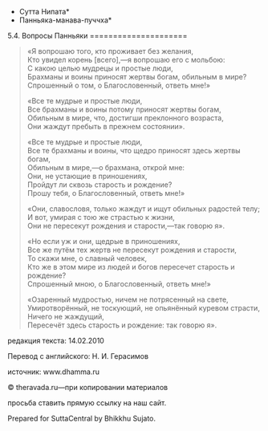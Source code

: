 * Сутта Нипата*
* Панньяка\-манава\-пуччха*

5\.4\. Вопросы Панньяки
\=\=\=\=\=\=\=\=\=\=\=\=\=\=\=\=\=\=\=\=\=

> «Я вопрошаю того, кто проживает без желания,  
> Кто увидел корень \[всего\],—я вопрошаю его с мольбою:  
> С какою целью мудрецы и простые люди,  
> Брахманы и воины приносят жертвы богам, обильным в мире?  
> Спрошенный о том, о Благословенный, ответь мне\!»
>
> «Все те мудрые и простые люди,  
> Все брахманы и воины потому приносят жертвы богам,  
> Обильным в мире, что, достигши преклонного возраста,  
> Они жаждут пребыть в прежнем состоянии»\.
>
> «Все те мудрые и простые люди,  
> Все те брахманы и воины, что щедро приносят здесь жертвы богам,  
> Обильным в мире,—о брахмана, открой мне:  
> Они, не устающие в приношениях,  
> Пройдут ли сквозь старость и рождение?  
> Прошу тебя, о Благословенный, ответь мне\!»
>
> «Они, славословя, только жаждут и ищут обильных радостей телу;  
> И вот, умирая с тою же страстью к жизни,  
> Они не пересекут рождения и старости,—так говорю я»\.
>
> «Но если уж и они, щедрые в приношениях,  
> Все же путём тех жертв не пересекут рождения и старости,  
> То скажи мне, о славный человек,  
> Кто же в этом мире из людей и богов пересечет старость и рождение?  
> Спрошенный мною, о Благословенный, ответь мне\!»
>
> «Озаренный мудростью, ничем не потрясенный на свете,  
> Умиротворённый, не тоскующий, не опьянённый куревом страсти,  
> Ничего не жаждущий,  
> Пересечёт здесь старость и рождение: так говорю я»\.

редакция текста: 14\.02\.2010

Перевод с английского: Н\. И\. Герасимов

источник: www\.dhamma\.ru

© theravada\.ru—при копировании материалов

просьба ставить прямую ссылку на наш сайт\.

Prepared for SuttaCentral by Bhikkhu Sujato\.